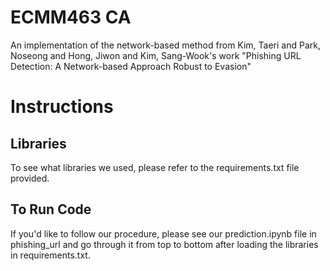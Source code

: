 # ECMM463 CA

An implementation of the network-based method from Kim, Taeri and Park, Noseong and Hong, Jiwon and Kim, Sang-Wook's work "Phishing URL Detection: A Network-based Approach Robust to Evasion"

# Instructions

## Libraries

To see what libraries we used, please refer to the requirements.txt file provided.

## To Run Code

If you'd like to follow our procedure, please see our prediction.ipynb file in phishing_url and go through it from top to bottom after loading the libraries in requirements.txt.
